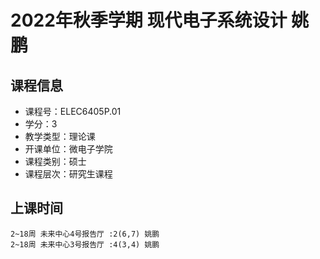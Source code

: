 # 2022年秋季学期 现代电子系统设计 姚鹏






## 课程信息

- 课程号：ELEC6405P.01
- 学分：3
- 教学类型：理论课
- 开课单位：微电子学院
- 课程类别：硕士
- 课程层次：研究生课程

## 上课时间

```
2~18周 未来中心4号报告厅 :2(6,7) 姚鹏
2~18周 未来中心3号报告厅 :4(3,4) 姚鹏
```

